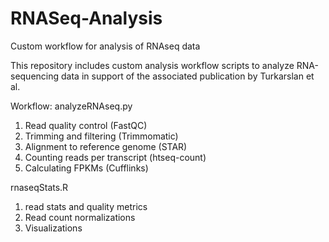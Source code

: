 # RNASeq-Analysis
Custom workflow for analysis of RNAseq data

This repository includes custom analysis workflow scripts to analyze RNA-sequencing data in support of the associated publication by Turkarslan et al.

Workflow:
analyzeRNAseq.py
1. Read quality control (FastQC)
2. Trimming and filtering (Trimmomatic)
3. Alignment to reference genome (STAR)
4. Counting reads per transcript (htseq-count)
5. Calculating FPKMs (Cufflinks)

rnaseqStats.R
1. read stats and quality metrics 
2. Read count normalizations
3. Visualizations
